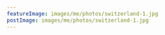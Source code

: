 ```yaml
---
featureImage: images/me/photos/switzerland-1.jpg
postImage: images/me/photos/switzerland-1.jpg
---
```

